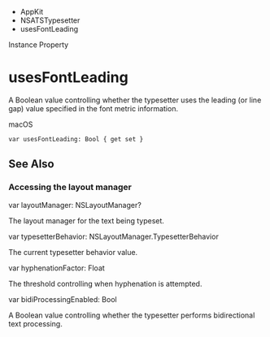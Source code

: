 

- AppKit
- NSATSTypesetter
-  usesFontLeading 

Instance Property

# usesFontLeading

A Boolean value controlling whether the typesetter uses the leading (or line gap) value specified in the font metric information.

macOS

``` source
var usesFontLeading: Bool { get set }
```

## See Also

### Accessing the layout manager

var layoutManager: NSLayoutManager?

The layout manager for the text being typeset.

var typesetterBehavior: NSLayoutManager.TypesetterBehavior

The current typesetter behavior value.

var hyphenationFactor: Float

The threshold controlling when hyphenation is attempted.

var bidiProcessingEnabled: Bool

A Boolean value controlling whether the typesetter performs bidirectional text processing.

